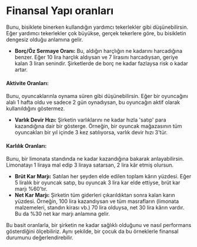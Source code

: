 # Finansal Yapı oranları

Bunu, bisiklete binerken kullandığın yardımcı tekerlekler gibi düşünebilirsin. Eğer yardımcı tekerlekler çok büyükse, gerçek tekerlere göre, bu bisikletin dengesiz olduğu anlamına gelir.

* **Borç/Öz Sermaye Oranı:** Bu, aldığın harçlığın ne kadarını harcadığına benzer. Eğer 10 lira harçlık aldıysan ve 7 lirasını harcadıysan, geriye kalan 3 liran senindir. Şirketlerde de borç ne kadar fazlaysa risk o kadar artar.

#### **Aktivite Oranları:**

Bunu, oyuncaklarınla oynama süren gibi düşünebilirsin. Eğer bir oyuncağını alalı 1 hafta oldu ve sadece 2 gün oynadıysan, bu oyuncağın aktif olarak kullanıldığını göstermez.

* **Varlık Devir Hızı:** Şirketin varlıklarını ne kadar hızla 'satıp' para kazandığına dair bir gösterge. Örneğin, bir oyuncak mağazasının tüm oyuncakları bir yıl içinde 3 kez satılıyorsa, varlık devir hızı 3'tür.

#### **Karlılık Oranları:**

Bunu, bir limonata standında ne kadar kazandığına bakarak anlayabilirsin. Limonatayı 1 liraya mal edip 3 liraya satarsan, 2 lira kâr etmiş olursun.

* **Brüt Kar Marjı:** Satılan her şeyden elde edilen toplam kârın yüzdesi. Eğer 5 liralık bir oyuncak satıp, bu oyuncak 3 lira kar elde ettiyse, brüt kar marjı %60'tır.
* **Net Kar Marjı:** Şirketin tüm giderleri çıkarıldıktan sonra kalan karın yüzdesi. Örneğin, 100 lira kazandıysan ve tüm masrafların (limonata malzemeleri, standın kirası vb.) 70 lira olduysa, net 30 lira kârın vardır. Bu da %30 net kar marjı anlamına gelir.

Bu basit oranlarla, bir şirketin ne kadar sağlıklı olduğunu ve nasıl performans gösterdiğini ölçebiliriz. Aynı şekilde, bir çocuk da bu örneklerle finansal durumunu değerlendirebilir.
